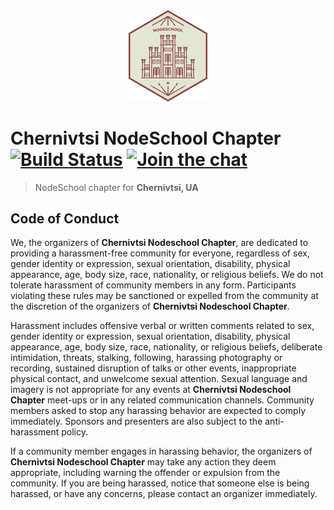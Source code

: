 <div align="center">
  <img src="./stickers/light.png" width="25%"/>
</div>

# Chernivtsi NodeSchool Chapter [![Build Status][travis-badge]][travis-link] [![Join the chat][gitter-badge]][gitter-link]

> NodeSchool chapter for **Chernivtsi, UA**

## Code of Conduct

We, the organizers of **Chernivtsi Nodeschool Chapter**, are dedicated to providing a harassment-free community for everyone, regardless of sex, gender identity or expression, sexual orientation, disability, physical appearance, age, body size, race, nationality, or religious beliefs. We do not tolerate harassment of community members in any form. Participants violating these rules may be sanctioned or expelled from the community at the discretion of the organizers of **Chernivtsi Nodeschool Chapter**.

Harassment includes offensive verbal or written comments related to sex, gender identity or expression, sexual orientation, disability, physical appearance, age, body size, race, nationality, or religious beliefs, deliberate intimidation, threats, stalking, following, harassing photography or recording, sustained disruption of talks or other events, inappropriate physical contact, and unwelcome sexual attention. Sexual language and imagery is not appropriate for any events at **Chernivtsi Nodeschool Chapter** meet-ups or in any related communication channels. Community members asked to stop any harassing behavior are expected to comply immediately. Sponsors and presenters are also subject to the anti-harassment policy.

If a community member engages in harassing behavior, the organizers of **Chernivtsi Nodeschool Chapter** may take any action they deem appropriate, including warning the offender or expulsion from the community. If you are being harassed, notice that someone else is being harassed, or have any concerns, please contact an organizer immediately.

[travis-badge]: https://travis-ci.org/nodeschool/chernivtsi.svg?branch=master
[travis-link]: https://travis-ci.org/nodeschool/chernivtsi
[gitter-badge]: https://badges.gitter.im/Join%20Chat.svg
[gitter-link]: https://gitter.im/nodeschool/chernivtsi?utm_source=badge&utm_medium=badge&utm_campaign=pr-badge&utm_content=badge

